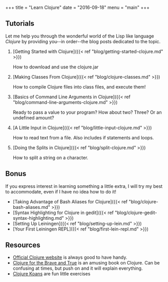+++
title = "Learn Clojure"
date = "2016-09-18"
menu = "main"
+++

## Tutorials

Let me help you through the wonderful world of the Lisp like language *Clojure* by providing you--in order--the blog posts dedicated to the topic.

 1. [Getting Started with Clojure]({{< ref "blog/getting-started-clojure.md" >}})
    
    How to download and use the clojure.jar
    
 2. [Making Classes From Clojure]({{< ref "blog/clojure-classes.md" >}})

    How to compile Clojure files into class files, and execute them!
    
 3. [Basics of Command Line Arguments in Clojure]({{< ref "blog/command-line-arguments-clojure.md" >}})
 
    Ready to pass a value to your program? How about two? Three? Or an undefined amount? 
    
 4. [A Little Input in Clojure]({{< ref "blog/little-input-clojure.md" >}})

    How to read text from a file. Also includes if statements and loops.
    
 5. [Doing the Splits in Clojure]({{< ref "blog/split-clojure.md" >}})

    How to split a string on a character.
    
    
## Bonus

If you express interest in learning something a little extra, I will try my best to accommodate, even if I have no idea how to do it!

* [Taking Advantage of Bash Aliases for Clojure]({{< ref "blog/clojure-bash-aliases.md" >}})
* [Syntax Highlighting for Clojure in gedit]({{< ref "blog/clojure-gedit-syntax-highlighting.md" >}})
* [Setting Up Leiningen]({{< ref "blog/setting-up-lein.md" >}})
* [Your First Leiningen REPL]({{< ref "blog/first-lein-repl.md" >}})

## Resources

* [Official Clojure website](https://clojure.org) is always good to have handy.
* [Clojure for the Brave and True](http://www.braveclojure.com/clojure-for-the-brave-and-true/) is an amusing book on Clojure. Can be confusing at times, but push on and it will explain everything.
* [Clojure Koans](http://clojurekoans.com/) are fun little exercises